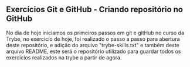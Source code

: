 ## Exercícios Git e GitHub - Criando repositório no GitHub
<p>
No dia de hoje iniciamos os primeiros passos em git e gitHub no curso da Trybe, no exercicío de hoje, foi realizado o passo a passo para abertura deste repositório, e adição do arquivo "trybe-skills.txt" e também deste arquivo README, este será o repositório utilizado para guardar todos os exercícios realizados na trybe a partir de agora.
 </p>
